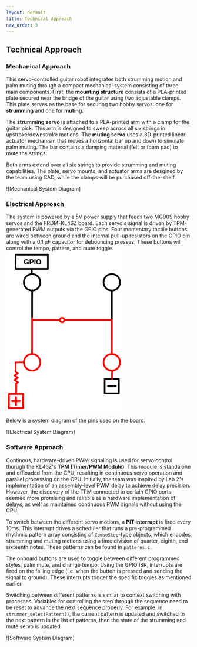 ```yaml
---
layout: default
title: Technical Approach
nav_order: 3
---
```

## Technical Approach
### Mechanical Approach
This servo-controlled guitar robot integrates both strumming motion and palm muting through a compact mechanical system consisting of three main components. First, the **mounting structure** consists of a PLA-printed plate secured near the bridge of the guitar using two adjustable clamps. This plate serves as the base for securing two hobby servos: one for **strumming** and one for **muting**. 

The **strumming servo** is attached to a PLA-printed arm with a clamp for the guitar pick. This arm is designed to sweep across all six strings in upstroke/downstroke motions. The **muting servo** uses a 3D-printed linear actuator mechanism that moves a horizontal bar up and down to simulate palm muting. The bar contains a damping material (felt or foam pad) to mute the strings. 

Both arms extend over all six strings to provide strumming and muting capabilities. The plate, servo mounts, and actuator arms are desgined by the team using CAD, while the clamps will be purchased off-the-shelf.

![Mechanical System Diagram]

### Electrical Approach
The system is powered by a 5V power supply that feeds two MG90S hobby servos and the FRDM-KL46Z board. Each servo's signal is driven by TPM-generated PWM outputs via the GPIO pins. Four momentary tactile buttons are wired between ground and the internal pull-up resistors on the GPIO pin along with a 0.1 µF capacitor for debouncing presses. These buttons will control the tempo, pattern, and mute toggle. 
![GPIO Pull-Down](/images/GPIO%20pull-down.png)

Below is a system diagram of the pins used on the board.

![Electrical System Diagram]

### Software Approach
Continous, hardware-driven PWM signaling is used for servo control thorugh the KL46Z's **TPM (Timer/PWM Module)**. This module is standalone and offloaded from the CPU, resulting in continuous servo operation and parallel processing on the CPU. Initially, the team was inspired by Lab 2's implementation of an assembly-level PWM delay to achieve delay precision. However, the discovery of the TPM connected to certain GPIO ports seemed more promising and reliable as a hardware implementation of delays, as well as maintained continuous PWM signals without using the CPU. 

To switch between the different servo motions, a **PIT interrupt** is fired every 10ms. This interrupt drives a scheduler that runs a pre-programmed rhythmic pattern array consisting of `ComboStep`-type objects, which encodes strumming and muting motions using a time division of quarter, eighth, and sixteenth notes. These patterns can be found in `patterns.c`. 

The onboard buttons are used to toggle between different programmed styles, palm mute, and change tempo. Using the GPIO ISR, interrupts are fired on the falling edge (i.e. when the button is pressed and sending the signal to ground). These interrupts trigger the specific toggles as mentioned earlier. 

Switching between different patterns is similar to context switching with processes. Variables for controlling the step through the sequence need to be reset to advance the next sequence properly. For example, in `strummer_selectPattern()`, the current pattern is updated and switched to the next pattern in the list of patterns, then the state of the strumming and mute servo is updated.

![Software System Diagram]